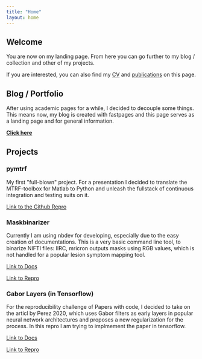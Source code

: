 ```yaml
---
title: "Home"
layout: home
---
```

## Welcome

You are now on my landing page. From here you can go further to my blog / collection and other of my projects.

If you are interested, you can also find my [CV](_pages/cv) and [publications](_pages/publications) on this page.

## Blog / Portfolio
After using academic pages for a while, I decided to decouple some things.
This means now, my blog is created with fastpages and this page serves as a landing page and for general information.

[**Click here**](https://srsteinkamp.github.io/srspage/)
## Projects

### pymtrf

My first "full-blown" project. For a presentation I decided to translate the MTRF-toolbox for Matlab to Python and unleash the fullstack of continuous integration and testing suits on it.

[Link to the Github Repro](https://github.com/SRSteinkamp/pymtrf)

### Maskbinarizer

Currently I am using nbdev for developing, especially due to the easy creation of documentations.
This is a very basic command line tool, to binarize NIFTI files: IIRC, mricron outputs masks using RGB values, which is not handled for a popular lesion symptom mapping tool.

[Link to Docs](https://srsteinkamp.github.io/simons_mask_binarizer/)

[Link to Repro](https://github.com/SRSteinkamp/simons_mask_binarizer)

### Gabor Layers (in Tensorflow)

For the reproducibility challenge of Papers with code, I decided to take on the articl by Perez 2020, which uses Gabor filters as early layers in popular neural network architectures and proposes a new regularization for the process. In this repro I am trying to implmement the paper in tensorflow.

[Link to Docs](https://srsteinkamp.github.io/PWC_Perez2020_Gabor/)

[Link to Repro](https://github.com/SRSteinkamp/PWC_Perez2020_Gabor)

